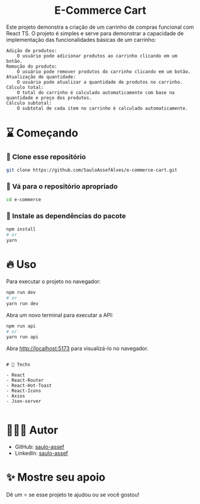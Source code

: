 <div align="center">
  <h1>E-Commerce Cart</h1>
</div>

<p>Este projeto demonstra a criação de um carrinho de compras funcional com React TS. O projeto é simples e serve para demonstrar a capacidade de implementação das funcionalidades básicas de um carrinho:

    Adição de produtos:
        O usuário pode adicionar produtos ao carrinho clicando em um botão.
    Remoção do produto:
        O usuário pode remover produtos do carrinho clicando em um botão.
    Atualização de quantidade:
        O usuário pode atualizar a quantidade de produtos no carrinho.
    Cálculo total:
        O total do carrinho é calculado automaticamente com base na quantidade e preço dos produtos.
    Cálculo subtotal:
        O subtotal de cada item no carrinho é calculado automaticamente.
</p>

# :hourglass: Começando

<h3 style="font-size: 18px;">🧬 Clone esse repositório</h3>

```bash
git clone https://github.com/SauloAssefAlves/e-commerce-cart.git
```

<h3 style="font-size: 18px;">📂 Vá para o repositório apropriado</h3>

```bash
cd e-commerce
```

<h3 style="font-size: 18px;">🎉 Instale as dependências do pacote</h3>

```bash
npm install
# or
yarn
```

# 🔥 Uso
Para executar o projeto no navegador:
```bash
npm run dev
# or
yarn run dev
```

Abra um novo terminal para executar a API:
```bash
npm run api
# or
yarn run api
```

Abra [http://localhost:5173](http://localhost:5173) para visualizá-lo no navegador.


```

# 🚀 Techs

- React
- React-Router
- React-Hot-Toast
- React-Icons
- Axios
- Json-server


```
# 👨🏻‍💻 Autor

- GitHub: [saulo-assef](https://github.com/SauloAssefAlves)
- LinkedIn: [saulo-assef](www.linkedin.com/in/saulo-assef)



# ✨ Mostre seu apoio

Dê um ⭐ se esse projeto te ajudou ou se você gostou!

